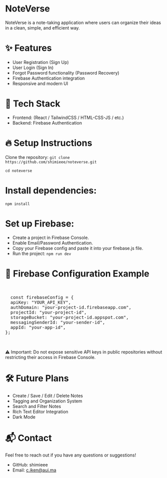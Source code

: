 # NoteVerse

NoteVerse is a note-taking application where users can organize their ideas in a clean, simple, and efficient way.

# ✨ Features

* User Registration (Sign Up) 
* User Login (Sign In)
* Forgot Password functionality (Password Recovery)
* Firebase Authentication integration
* Responsive and modern UI

# 🚀 Tech Stack

* Frontend: (React / TailwindCSS /  HTML-CSS-JS / etc.)
* Backend: Firebase Authentication

# 🔥 Setup Instructions

Clone the repository:
```git clone https://github.com/shimieee/noteverse.git```

```cd noteverse```

# Install dependencies:
```npm install```

# Set up Firebase:

* Create a project in Firebase Console.
* Enable Email/Password Authentication.
* Copy your Firebase config and paste it into your firebase.js file.
* Run the project:
```npm run dev```

# 📄 Firebase Configuration Example

<pre> <br>
  const firebaseConfig = {
  apiKey: "YOUR_API_KEY",
  authDomain: "your-project-id.firebaseapp.com",
  projectId: "your-project-id",
  storageBucket: "your-project-id.appspot.com",
  messagingSenderId: "your-sender-id",
  appId: "your-app-id",
};
<br> </pre>

⚠️ Important: Do not expose sensitive API keys in public repositories without restricting their access in Firebase Console.

# 🛠️ Future Plans

* Create / Save / Edit / Delete Notes
* Tagging and Organization System
* Search and Filter Notes
* Rich Text Editor Integration
* Dark Mode

# 📬 Contact

Feel free to reach out if you have any questions or suggestions!

* GitHub: shimieee
* Email: c.iken@aui.ma
